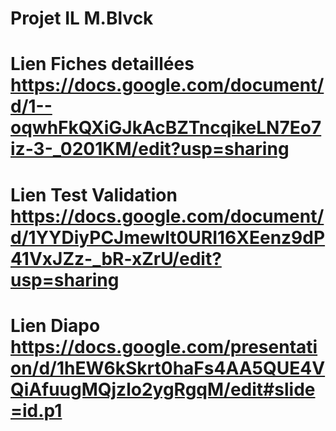 # Projet IL M.Blvck

# Lien Fiches detaillées https://docs.google.com/document/d/1--oqwhFkQXiGJkAcBZTncqikeLN7Eo7iz-3-_0201KM/edit?usp=sharing

# Lien Test Validation https://docs.google.com/document/d/1YYDiyPCJmewlt0URI16XEenz9dP41VxJZz-_bR-xZrU/edit?usp=sharing 

# Lien Diapo https://docs.google.com/presentation/d/1hEW6kSkrt0haFs4AA5QUE4VQiAfuugMQjzlo2ygRgqM/edit#slide=id.p1
